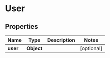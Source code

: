 
# User

## Properties
Name | Type | Description | Notes
------------ | ------------- | ------------- | -------------
**user** | **Object** |  |  [optional]



